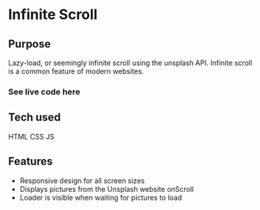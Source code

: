 # Infinite Scroll

## Purpose
Lazy-load, or seemingly infinite scroll using the unsplash API. Infinite scroll is a common feature of modern websites.

### See live code here

## Tech used
HTML
CSS
JS

## Features
* Responsive design for all screen sizes
* Displays pictures from the Unsplash website onScroll
* Loader is visible when waiting for pictures to load

  